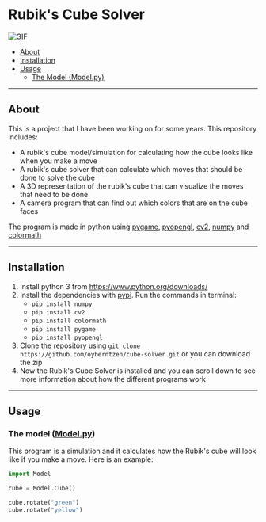 # Rubik's Cube Solver

[![GIF](https://github.com/oyberntzen/cube-solver/blob/master/video.gif)](https://github.com/oyberntzen/cube-solver/blob/master/video.gif)

- [About](#about)
- [Installation](#installation)
- [Usage](#usage)
    - [The Model (Model.py)](#the-model-(model.py))

---

## About

This is a project that I have been working on for some years. This repository includes:
- A rubik's cube model/simulation for calculating how the cube looks like when you make a move
- A rubik's cube solver that can calculate which moves that should be done to solve the cube
- A 3D representation of the rubik's cube that can visualize the moves that need to be done
- A camera program that can find out which colors that are on the cube faces

The program is made in python using [pygame](https://www.pygame.org/), [pyopengl](http://pyopengl.sourceforge.net/), [cv2](https://github.com/skvark/opencv-python), [numpy](http://www.numpy.org/) and [colormath](https://python-colormath.readthedocs.io/en/latest/)

---

## Installation

1. Install python 3 from https://www.python.org/downloads/
2. Install the dependencies with [pypi](https://pypi.org/). Run the commands in terminal:
    - `pip install numpy`
    - `pip install cv2`
    - `pip install colormath`
    - `pip install pygame`
    - `pip install pyopengl`
3. Clone the repository using `git clone https://github.com/oyberntzen/cube-solver.git` or you can download the zip
4. Now the Rubik's Cube Solver is installed and you can scroll down to see more information about how the different programs work

---

## Usage

### The model ([Model.py](https://github.com/oyberntzen/cube-solver/blob/master/Model.py))

This program is a simulation and it calculates how the Rubik's cube will look like if you make a move. Here is an example:
```python
import Model

cube = Model.Cube()

cube.rotate("green")
cube.rotate("yellow")
```